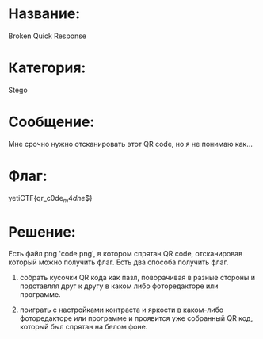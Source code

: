 # Название: 
Broken Quick Response
# Категория: 
Stego
# Сообщение: 
Мне срочно нужно отсканировать этот QR code, но я не понимаю как...
# Флаг: 
yetiCTF{qr_c0de$_m4dne$$}
# Решение: 
Есть файл png 'code.png', в котором спрятан QR code, отсканировав который можно получить флаг. Есть два способа получить флаг.

1) собрать кусочки QR кода как пазл, поворачивая в разные стороны и подставляя друг к другу в каком либо фоторедакторе или программе.

2) поиграть с настройками контраста и яркости в каком-либо фоторедакторе или программе и проявится уже собранный QR код, который был спрятан на белом фоне.
